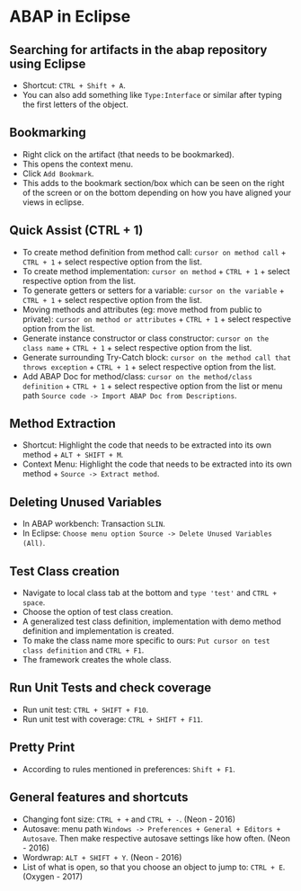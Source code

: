 # ABAP in Eclipse

## Searching for artifacts in the abap repository using Eclipse
* Shortcut: `CTRL + Shift + A`.
* You can also add something like `Type:Interface` or similar after typing the first letters of the object.

## Bookmarking
* Right click on the artifact (that needs to be bookmarked).
* This opens the context menu.
* Click `Add Bookmark`.
* This adds to the bookmark section/box which can be seen on the right of the screen or on the bottom depending on how you have aligned your views in eclipse.

## Quick Assist (CTRL + 1)
* To create method definition from method call: `cursor on method call` + `CTRL + 1` + select respective option from the list.
* To create method implementation: `cursor on method` + `CTRL + 1` + select respective option from the list.
* To generate getters or setters for a variable: `cursor on the variable` + `CTRL + 1` + select respective option from the list.
* Moving methods and attributes (eg: move method from public to private): `cursor on method or attributes` + `CTRL + 1` + select respective option from the list.
* Generate instance constructor or class constructor: `cursor on the class name` + `CTRL + 1` + select respective option from the list.
* Generate surrounding Try-Catch block: `cursor on the method call that throws exception` + `CTRL + 1` + select respective option from the list.
* Add ABAP Doc for method/class: `cursor on the method/class definition` + `CTRL + 1` + select respective option from the list or menu path `Source code -> Import ABAP Doc from Descriptions`.

##  Method Extraction
* Shortcut: Highlight the code that needs to be extracted into its own method + `ALT + SHIFT + M`.
* Context Menu: Highlight the code that needs to be extracted into its own method + `Source -> Extract method`.

## Deleting Unused Variables
* In ABAP workbench: Transaction `SLIN`.
* In Eclipse: `Choose menu option Source -> Delete Unused Variables (All)`.

## Test Class creation
* Navigate to local class tab at the bottom and `type 'test'` and `CTRL + space`.
* Choose the option of test class creation.
* A generalized test class definition, implementation with demo method definition and implementation is created.
* To make the class name more specific to ours: `Put cursor on test class definition` and `CTRL + F1`. 
* The framework creates the whole class.

## Run Unit Tests and check coverage
* Run unit test: `CTRL + SHIFT + F10`.
* Run unit test with coverage: `CTRL + SHIFT + F11`.

## Pretty Print
* According to rules mentioned in preferences: `Shift + F1`.

## General features and shortcuts
* Changing font size: `CTRL + +` and `CTRL + -`. (Neon - 2016)
* Autosave: menu path `Windows -> Preferences + General + Editors + Autosave`. Then make respective autosave settings like how often. (Neon - 2016)
* Wordwrap: `ALT + SHIFT + Y`. (Neon - 2016)
* List of what is open, so that you choose an object to jump to: `CTRL + E`. (Oxygen - 2017)

